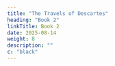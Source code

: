 ```yaml
---
title: "The Travels of Descartes"
heading: "Book 2"
linkTitle: Book 2
date: 2025-08-14
weight: 8
description: ""
c: "black"
---
```


